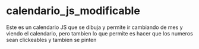 # calendario_js_modificable
Este es un calendario JS que se dibuja y permite ir cambiando de mes y viendo el calendario, pero tambien lo que permite es hacer que los numeros sean clickeables y tambien se pinten

